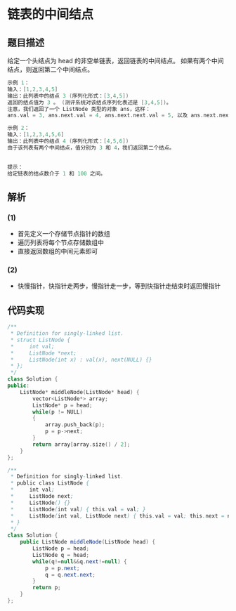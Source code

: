 # 链表的中间结点

## 题目描述

给定一个头结点为 head 的非空单链表，返回链表的中间结点。
如果有两个中间结点，则返回第二个中间结点。
```c
示例 1：
输入：[1,2,3,4,5]
输出：此列表中的结点 3 (序列化形式：[3,4,5])
返回的结点值为 3 。 (测评系统对该结点序列化表述是 [3,4,5])。
注意，我们返回了一个 ListNode 类型的对象 ans，这样：
ans.val = 3, ans.next.val = 4, ans.next.next.val = 5, 以及 ans.next.next.next = NULL.

示例 2：
输入：[1,2,3,4,5,6]
输出：此列表中的结点 4 (序列化形式：[4,5,6])
由于该列表有两个中间结点，值分别为 3 和 4，我们返回第二个结点。
 

提示：
给定链表的结点数介于 1 和 100 之间。
```

## 解析
### (1)
- 首先定义一个存储节点指针的数组
- 遍历列表将每个节点存储数组中
- 直接返回数组的中间元素即可
### (2)
 - 快慢指针，快指针走两步，慢指针走一步，等到快指针走结束时返回慢指针

## 代码实现
```C++
/**
 * Definition for singly-linked list.
 * struct ListNode {
 *     int val;
 *     ListNode *next;
 *     ListNode(int x) : val(x), next(NULL) {}
 * };
 */
class Solution {
public:
    ListNode* middleNode(ListNode* head) {
        vector<ListNode*> array;
        ListNode* p = head;
        while(p != NULL)
        {
            array.push_back(p);
            p = p->next;
        }
        return array[array.size() / 2];
    }
};
```
```Java
/**
 * Definition for singly-linked list.
 * public class ListNode {
 *     int val;
 *     ListNode next;
 *     ListNode() {}
 *     ListNode(int val) { this.val = val; }
 *     ListNode(int val, ListNode next) { this.val = val; this.next = next; }
 * }
 */
class Solution {
    public ListNode middleNode(ListNode head) {
        ListNode p = head;
		ListNode q = head;
		while(q!=null&&q.next!=null) {
			p = p.next;
			q = q.next.next;
		}
		return p;
    }
};
```